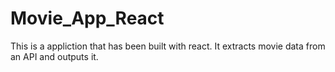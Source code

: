 # Movie_App_React
This is a appliction that has been built with react. It extracts movie data from an API and outputs it.

